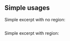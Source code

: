 ## Simple usages

Simple excerpt with no region:

<?code-excerpt "simple_main.dart"?>
```dart
```

Simple excerpt with region:

<?code-excerpt "simple_region.dart (hello)"?>
```dart
```
